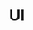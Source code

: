 ---
layout: page
title: UI
permalink: /ui_main
nav: true
nav_order: 4
dropdown: true
children: 
    - title: Content
      permalink: /ui_content
    - title: divider
    - title: Writing guidance
      permalink: /ui_text_writing
---